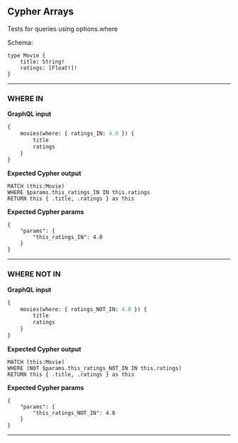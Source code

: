 ## Cypher Arrays

Tests for queries using options.where

Schema:

```schema
type Movie {
    title: String!
    ratings: [Float!]!
}
```

---

### WHERE IN

**GraphQL input**

```graphql
{
    movies(where: { ratings_IN: 4.0 }) {
        title
        ratings
    }
}
```

**Expected Cypher output**

```cypher
MATCH (this:Movie)
WHERE $params.this_ratings_IN IN this.ratings
RETURN this { .title, .ratings } as this
```

**Expected Cypher params**

```cypher-params
{
    "params": {
        "this_ratings_IN": 4.0
    }
}
```

---

### WHERE NOT IN

**GraphQL input**

```graphql
{
    movies(where: { ratings_NOT_IN: 4.0 }) {
        title
        ratings
    }
}
```

**Expected Cypher output**

```cypher
MATCH (this:Movie)
WHERE (NOT $params.this_ratings_NOT_IN IN this.ratings)
RETURN this { .title, .ratings } as this
```

**Expected Cypher params**

```cypher-params
{
    "params": {
        "this_ratings_NOT_IN": 4.0
    }
}
```

---

